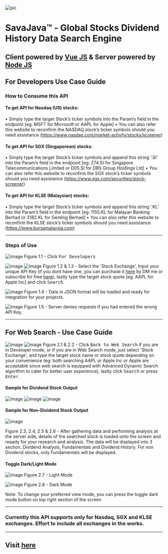 ![pic](https://user-images.githubusercontent.com/108166534/179156326-f1183fb8-9277-4cce-a19a-482d5525ead5.png)


# SavaJava™ - Global Stocks Dividend History Data Search Engine


## Client powered by [Vue JS](https://vuejs.org/guide/introduction.html) & Server powered by [Node JS](https://nodejs.org/en/docs/)

## For Developers Use Case Guide
### How to Consume this API
#### To get API for Nasdaq (US) stocks:
• Simply type the target Stock’s ticker symbols into the Param’s field in the endpoint [eg: MSFT for Microsoft or AAPL for Apple]
• You can also refer this website to reconfirm the NASDAQ stock’s ticker symbols should you need assistance (https://www.nasdaq.com/market-activity/stocks/screener)

#### To get API for SGX (Singaporean) stocks:
• Simply type the target Stock’s ticker symbols and append this string ‘.SI’ into the Param’s field in the endpoint [eg: Z74.SI for Singapore Telecommunications Limited or D05.SI for DBS Group Holdings Ltd]
• You can also refer this website to reconfirm the SGX stock’s ticker symbols should you need assistance (https://www.sgx.com/securities/stock-screener)

#### To get API for KLSE (Malaysian) stocks:
• Simply type the target Stock’s ticker symbols and append this string ‘.KL’ into the Param’s field in the endpoint [eg: 1155.KL for Malayan Banking Berhad or 3182.KL for Genting Berhad]
• You can also refer this website to reconfirm the KLSE stock’s ticker symbols should you need assistance (https://www.bursamalaysia.com)

<hr/>

### Steps of Use

![image](https://user-images.githubusercontent.com/108166534/179156619-ea4dbe17-0809-4973-ba00-6180b001568d.png)
Figure 1.1 - Click <kbd>For Developers</kbd>


![image](https://user-images.githubusercontent.com/108166534/179156783-d9f39e11-eb8a-4bf5-aece-d942a7816ac2.png)
![image](https://user-images.githubusercontent.com/108166534/179157351-935befb0-18ea-4143-ada8-ab814dce251f.png)
Figure 1.2 & 1.3 - Select the 'Stock Exchange', Input your unique API Key (if you dont have one, you can purchase it [here](https://www.linkedin.com/in/rajaruban-rajindram/) by DM me or subscribe for free [here](https://rapidapi.com/moneygoddess888/api/nasdaq-stocks-dividend-history-live)), lastly type the target stock quote [eg: AAPL for Apple Inc] and click <kbd>Search</kbd>.


![image](https://user-images.githubusercontent.com/108166534/179157464-1ca46a68-9617-4dea-bce5-c1e3a5996eb4.png)
Figure 1.4 - Data in JSON format will be loaded and ready for integration for your projects.

![image](https://user-images.githubusercontent.com/108166534/179157941-a8962074-b2ce-4751-8a9d-6dd644eda692.png)
Figure 1.5 - Server denies requests if you had entered the wrong API Key.

<hr/>

## For Web Search - Use Case Guide

![image](https://user-images.githubusercontent.com/108166534/179158108-f56e6142-777d-4438-91e5-b6dad8969630.png)
![image](https://user-images.githubusercontent.com/108166534/179158846-4da7d77d-4315-4dd9-9d12-bcdae3e92314.png)
Figure 2.1 & 2.2 - Click <kbd>Back to Web Search</kbd> if you are in Developer mode, or if you are in Web Search mode, just select 'Stock Exchange', and type the target stock name or stock quote depending on your convenience (eg: both searching AAPL or Apple Inc or Apple are acceptable since web search is equipped with Advanced Dynamic Search algorithm to cater for better user experience), lastly click <kbd>Search</kbd> or press <kbd>Enter</kbd>.

#### Sample for Dividend Stock Output
![image](https://user-images.githubusercontent.com/108166534/179158819-a9530e74-cf69-4fc6-9698-24e781ed3184.png)
![image](https://user-images.githubusercontent.com/108166534/179159105-94d972b6-b13e-4fe5-bd89-c9fb3b4aae5c.png)
![image](https://user-images.githubusercontent.com/108166534/179159127-b6aea241-02e7-422c-9545-891dc2c62218.png)

#### Sample for Non-Dividend Stock Output
![image](https://user-images.githubusercontent.com/108166534/179159449-e914af84-dec3-42a6-b59b-8bdefa2885b2.png)

Figure 2.3, 2.4, 2.5 & 2.6 - After gathering data and performing analysis at the server side, details of the searched stock is loaded onto the screen and reaady for your research and analysis. The data will be displayed into 3 section, Dividend Analysis, Fundamentals and Dividend History. For non Dividend stocks, only Fundamentals will be displayed.

#### Toggle Dark/Light Mode
![image](https://user-images.githubusercontent.com/108166534/179159521-4d0b0732-8dd0-4478-b72f-32d364083d9d.png)
Figure 2.7 - Light Mode


![image](https://user-images.githubusercontent.com/108166534/179159812-992cf33c-235a-46d8-a49d-9f03210e385a.png)
Figure 2.8 - Dark Mode

Note: To change your preferred view mode, you can press the toggle dark mode button on top right section of the screen

<hr/>

### Currently this API supports only for Nasdaq, SGX and KLSE exchanges. Effort to include all exchanges in the works.

<hr/>

## Visit [here](https://savajava.github.io)


